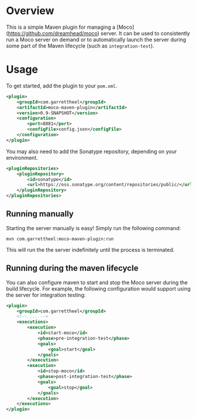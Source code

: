 Overview
=============

This is a simple Maven plugin for managing a [Moco] (https://github.com/dreamhead/moco) server. It can be used to consistently
run a Moco server on demand or to automatically launch the server during some part of the Maven lifecycle (such as `integration-test`).

Usage
=============

To get started, add the plugin to your `pom.xml`.

```xml
<plugin>
    <groupId>com.garrettheel</groupId>
    <artifactId>moco-maven-plugin</artifactId>
    <version>0.9-SNAPSHOT</version>
    <configuration>
        <port>8081</port>
        <configFile>config.json</configFile>
    </configuration>
</plugin>
```

You may also need to add the Sonatype repository, depending on your environment.

```xml
<pluginRepositories>
    <pluginRepository>
        <id>sonatype</id>
        <url>https://oss.sonatype.org/content/repositories/public/</url>
    </pluginRepository>
</pluginRepositories>
```

## Running manually

Starting the server manually is easy! Simply run the following command:

```
mvn com.garrettheel:moco-maven-plugin:run
```

This will run the the server indefinitely until the process is terminated.

## Running during the maven lifecycle

You can also configure maven to start and stop the Moco server during the build lifecycle. For example, the following configuration would support using the server for integration testing:

```xml
<plugin>
    <groupId>com.garrettheel</groupId>
    <!-- ... -->
    <executions>
        <execution>
            <id>start-moco</id>
            <phase>pre-integration-test</phase>
            <goals>
                <goal>start</goal>
            </goals>
        </execution>
        <execution>
            <id>stop-moco</id>
            <phase>post-integration-test</phase>
            <goals>
                <goal>stop</goal>
            </goals>
        </execution>
    </executions>
</plugin>
```
